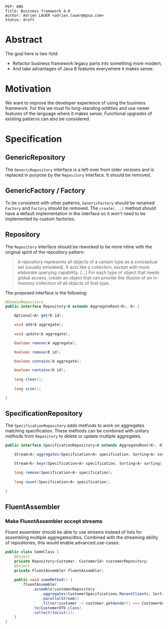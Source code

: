     PEP: 006
    Title: Business framework 4.0
    Author: Adrien LAUER <adrien.lauer@mpsa.com>  
    Status: draft  

# Abstract

The goal here is two-fold:
* Refactor business framework legacy parts into something more modern,
* And take advantages of Java 8 features everywhere it makes sense.

# Motivation

We want to improve the developer experience of using the business framework. For this we must fix long-standing oddities and use newer features of the language where it makes sense. Functional upgrades of existing patterns can also be considered.

# Specification

## GenericRepository

The `GenericRepository` interface is a left-over from older versions and is replaced in purpose by the `Repository` interface. 
It should be removed.

## GenericFactory / Factory

To be consistent with other patterns, `GenericFactory` should be renamed `Factory` and `Factory` should be removed. The `create(...)` method should have a default implementation in the interface so it won't need to be implemented by custom factories.

## Repository

The `Repository` interface should be reworked to be more inline with the original spirit of the repository pattern:

> A repository represents all objects of a certain type as a conceptual set (usually emulated). It acts like a collection, except with more elaborate querying capability. […] For each type of object that needs global access, create an object that can provide the illusion of an in-memory collection of all objects of that type.

The proposed interface is the following:

```java
@DomainRepository
public interface Repository<A extends AggregateRoot<K>, K> {

    Optional<A> get(K id);

    void add(A aggregate);
    
    void update(A aggregate);

    boolean remove(A aggregate);

    boolean remove(K id);

    boolean contains(A aggregate);

    boolean contains(K id);    
    
    long clear();
    
    long size();

}
```

## SpecificationRepository

The `SpecificationRepository` adds methods to work on aggregates matching specification. These methods can be combined with unitary methods from `Repository` to delete or update multiple aggregates. 

```java
public interface SpecificationRepository<A extends AggregateRoot<K>, K> extends Repository<A, K> {

    Stream<A> aggregates(Specification<A> specification, Sorting<A> sorting);

    Stream<K> keys(Specification<A> specification, Sorting<A> sorting);

    long remove(Specification<A> specification);
    
    long count(Specification<A> specification);
    
}
```

## FluentAssembler

### Make FluentAssembler accept streams

Fluent assembler should be able to use streams instead of lists for assembling multiple aggregates/dtos. Combined with the streaming ability of repositories, this would enable advanced use-cases:

```java
public class SomeClass {
    @Inject
    private Repository<Customer, CustomerId> customerRepository;
    @Inject
    private FluentAssembler fluentAssembler;
    
    public void someMethod() {
        fluentAssembler
            .assemble(customerRepository
                .aggregates(CustomerSpecifications.RecentClients, Sorting.Natural)
                .parallelStream()
                .filter(customer -> customer.getGender() === CustomerGender.FEMALE))
            .to(CustomerDTO.class)
            .collect(toList());
    }
}
```
